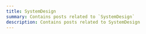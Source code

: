 ```yaml
---
title: SystemDesign
summary: Contains posts related to `SystemDesign`
description: Contains posts related to SystemDesign
---
```

